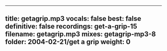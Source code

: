 
---
title: getagrip.mp3
vocals: false
best: false
definitive: false
recordings: get-a-grip-15
filename: getagrip.mp3
mixes: getagrip-mp3-8
folder: 2004-02-21/get a grip
weight: 0
---
